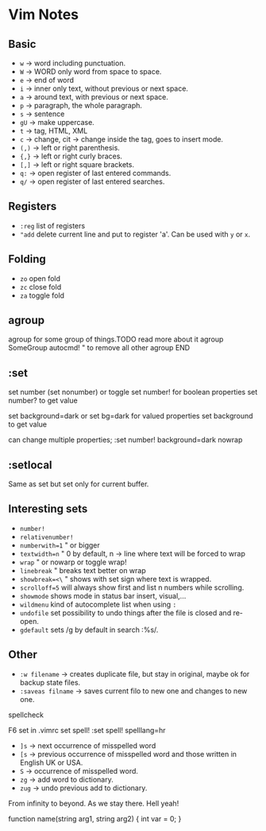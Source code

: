 # Vim Notes

## Basic

* `w` -> word including punctuation.
* `W` -> WORD only word from space to space.
* `e` -> end of word
* `i` -> inner only text, without previous or next space.
* `a` -> around text, with previous or next space.
* `p` -> paragraph, the whole paragraph.
* `s` -> sentence
* `gU` -> make uppercase.
* `t` -> tag, HTML, XML
* `c` -> change, cit -> change inside the tag, goes to insert mode.
* `(,)` -> left or right parenthesis.
* `{,}` -> left or right curly braces.
* `[,]` -> left or right square brackets.
* `q:` -> open register of last entered commands.
* `q/` -> open register of last entered searches.

## Registers

* `:reg` list of registers
* `"add` delete current line and put to register 'a'. Can be used with `y` or
  `x`.

## Folding

* `zo` open fold
* `zc` close fold
* `za` toggle fold

## agroup

agroup for some group of things.TODO read more about it
agroup SomeGroup
    autocmd! " to remove all other
agroup END

## :set

set number (set nonumber) or toggle set number! for boolean properties
set number? to get value

set background=dark or set bg=dark for valued properties
set background to get value

can change multiple properties;
:set number! background=dark nowrap

## :setlocal

Same as set but set only for current buffer.

## Interesting sets

* `number!`
* `relativenumber!`
* `numberwith=1` " or bigger
* `textwidth=n` " 0 by default, n -> line where text will be forced to wrap
* `wrap` " or nowarp or toggle wrap!
* `linebreak` " breaks text better on wrap
* `showbreak=<\`  " shows with set sign where text is wrapped.
* `scrolloff=5` will always show first and list n numbers while scrolling.
* `showmode` shows mode in status bar insert, visual,...
* `wildmenu` kind of autocomplete list when using `:`
* `undofile` set possibility to undo things after the file is closed and
  re-open.
* `gdefault` sets /g by default in search :%s/.

## Other

* `:w filename` -> creates duplicate file, but stay in original, maybe ok for
  backup state files.
* `:saveas filname` -> saves current filo to new one and changes to new one.

spellcheck

F6 set in .vimrc set spell!
:set spell! spelllang=hr

* `]s` -> next occurrence of misspelled word
* `[s` -> previous occurrence of misspelled word and those written in English UK or USA.
* `S` -> occurrence of misspelled word.
* `zg` -> add word to dictionary.
* `zug` -> undo previous add to dictionary.

From infinity to beyond. As we stay there. Hell yeah!

function name(string arg1, string arg2) {
    int var = 0;
}
